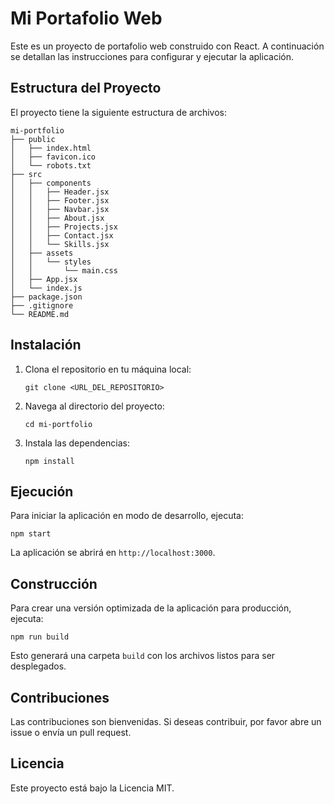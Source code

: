# Mi Portafolio Web

Este es un proyecto de portafolio web construido con React. A continuación se detallan las instrucciones para configurar y ejecutar la aplicación.

## Estructura del Proyecto

El proyecto tiene la siguiente estructura de archivos:

```
mi-portfolio
├── public
│   ├── index.html
│   ├── favicon.ico
│   └── robots.txt
├── src
│   ├── components
│   │   ├── Header.jsx
│   │   ├── Footer.jsx
│   │   ├── Navbar.jsx
│   │   ├── About.jsx
│   │   ├── Projects.jsx
│   │   ├── Contact.jsx
│   │   └── Skills.jsx
│   ├── assets
│   │   └── styles
│   │       └── main.css
│   ├── App.jsx
│   └── index.js
├── package.json
├── .gitignore
└── README.md
```

## Instalación

1. Clona el repositorio en tu máquina local:
   ```
   git clone <URL_DEL_REPOSITORIO>
   ```

2. Navega al directorio del proyecto:
   ```
   cd mi-portfolio
   ```

3. Instala las dependencias:
   ```
   npm install
   ```

## Ejecución

Para iniciar la aplicación en modo de desarrollo, ejecuta:
```
npm start
```

La aplicación se abrirá en `http://localhost:3000`.

## Construcción

Para crear una versión optimizada de la aplicación para producción, ejecuta:
```
npm run build
```

Esto generará una carpeta `build` con los archivos listos para ser desplegados.

## Contribuciones

Las contribuciones son bienvenidas. Si deseas contribuir, por favor abre un issue o envía un pull request.

## Licencia

Este proyecto está bajo la Licencia MIT.